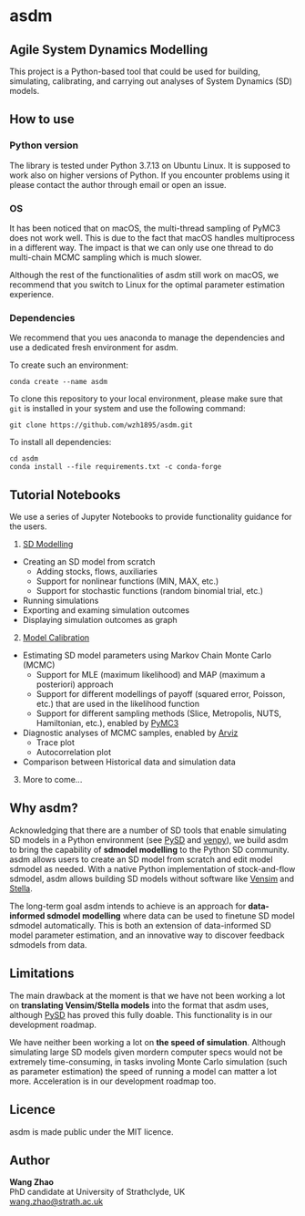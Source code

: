 # asdm

## **Agile System Dynamics Modelling**

This project is a Python-based tool that could be used for building, simulating, calibrating, and carrying out analyses of System Dynamics (SD) models.

## How to use

### Python version

The library is tested under Python 3.7.13 on Ubuntu Linux. It is supposed to work also on higher versions of Python. If you encounter problems using it please contact the author through email or open an issue.

### OS

It has been noticed that on macOS, the multi-thread sampling of PyMC3 does not work well. This is due to the fact that macOS handles multiprocess in a different way. The impact is that we can only use one thread to do multi-chain MCMC sampling which is much slower.

Although the rest of the functionalities of asdm still work on macOS, we recommend that you switch to Linux for the optimal parameter estimation experience.

### Dependencies

We recommend that you ues anaconda to manage the dependencies and use a dedicated fresh environment for asdm.

To create such an environment:

```
conda create --name asdm
```

To clone this repository to your local environment, please make sure that ```git``` is installed in your system and use the following command:

```
git clone https://github.com/wzh1895/asdm.git
```

To install all dependencies:

```
cd asdm
conda install --file requirements.txt -c conda-forge
```

## Tutorial Notebooks

We use a series of Jupyter Notebooks to provide functionality guidance for the users.

1. [SD Modelling](./1-SD_modelling.ipynb)

- Creating an SD model from scratch
  - Adding stocks, flows, auxiliaries
  - Support for nonlinear functions (MIN, MAX, etc.)
  - Support for stochastic functions (random binomial trial, etc.)
- Running simulations
- Exporting and examing simulation outcomes
- Displaying simulation outcomes as graph

2. [Model Calibration](./2-SD_model_calibration.ipynb)

- Estimating SD model parameters using Markov Chain Monte Carlo (MCMC)
  - Support for MLE (maximum likelihood) and MAP (maximum a posteriori) approach
  - Support for different modellings of payoff (squared error, Poisson, etc.) that are used in the likelihood function
  - Support for different sampling methods (Slice, Metropolis, NUTS, Hamiltonian, etc.), enabled by [PyMC3](https://docs.pymc.io/en/v3/)
- Diagnostic analyses of MCMC samples, enabled by [Arviz](https://arviz-devs.github.io/arviz/)
  - Trace plot
  - Autocorrelation plot
- Comparison between Historical data and simulation data

3. More to come...

## Why asdm?

Acknowledging that there are a number of SD tools that enable simulating SD models in a Python environment (see [PySD](https://github.com/JamesPHoughton/pysd) and [venpy](https://github.com/pbreach/venpy.git)), we build asdm to bring the capability of **sdmodel modelling** to the Python SD community. asdm allows users to create an SD model from scratch and edit model sdmodel as needed. With a native Python implementation of stock-and-flow sdmodel, asdm allows building SD models without software like [Vensim](https://vensim.com/) and [Stella](https://www.iseesystems.com/store/products/stella-architect.aspx).

The long-term goal asdm intends to achieve is an approach for **data-informed sdmodel modelling** where data can be used to finetune SD model sdmodel automatically. This is both an extension of data-informed SD model parameter estimation, and an innovative way to discover feedback sdmodels from data.

## Limitations

The main drawback at the moment is that we have not been working a lot on **translating Vensim/Stella models** into the format that asdm uses, although [PySD](https://github.com/JamesPHoughton/pysd) has proved this fully doable. This functionality is in our development roadmap.

We have neither been working a lot on **the speed of simulation**. Although simulating large SD models given mordern computer specs would not be extremely time-consuming, in tasks involing Monte Carlo simulation (such as parameter estimation) the speed of running a model can matter a lot more. Acceleration is in our development roadmap too.

## Licence

asdm is made public under the MIT licence.

## Author
**Wang Zhao**  
PhD candidate at University of Strathclyde, UK   
<wang.zhao@strath.ac.uk>  
